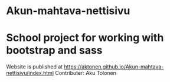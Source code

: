 # Akun-mahtava-nettisivu
# School project for working with bootstrap and sass
Website is published at https://aktonen.github.io/Akun-mahtava-nettisivu/index.html
Contributer: Aku Tolonen
